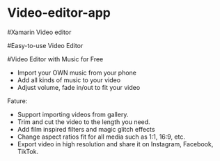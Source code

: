 # Video-editor-app

#Xamarin Video editor 

#Easy-to-use Video Editor

#Video Editor with Music for Free

- Import your OWN music from your phone
- Add all kinds of music to your video
- Adjust volume, fade in/out to fit your video

Fature:

- Support importing videos from gallery. 
- Trim and cut the video to the length you need. 
- Add film inspired filters and magic glitch effects
- Change aspect ratios fit for all media such as 1:1, 16:9, etc.
- Export video in high resolution and share it on Instagram, Facebook, TikTok. 
